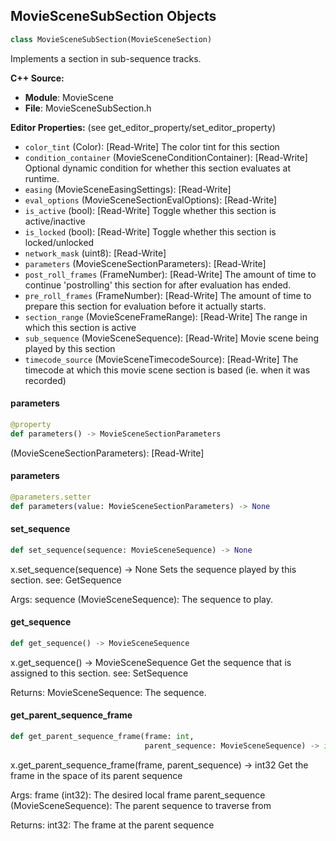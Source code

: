 ## MovieSceneSubSection Objects

```python
class MovieSceneSubSection(MovieSceneSection)
```

Implements a section in sub-sequence tracks.

**C++ Source:**

- **Module**: MovieScene
- **File**: MovieSceneSubSection.h

**Editor Properties:** (see get_editor_property/set_editor_property)

- ``color_tint`` (Color):  [Read-Write] The color tint for this section
- ``condition_container`` (MovieSceneConditionContainer):  [Read-Write] Optional dynamic condition for whether this section evaluates at runtime.
- ``easing`` (MovieSceneEasingSettings):  [Read-Write]
- ``eval_options`` (MovieSceneSectionEvalOptions):  [Read-Write]
- ``is_active`` (bool):  [Read-Write] Toggle whether this section is active/inactive
- ``is_locked`` (bool):  [Read-Write] Toggle whether this section is locked/unlocked
- ``network_mask`` (uint8):  [Read-Write]
- ``parameters`` (MovieSceneSectionParameters):  [Read-Write]
- ``post_roll_frames`` (FrameNumber):  [Read-Write] The amount of time to continue 'postrolling' this section for after evaluation has ended.
- ``pre_roll_frames`` (FrameNumber):  [Read-Write] The amount of time to prepare this section for evaluation before it actually starts.
- ``section_range`` (MovieSceneFrameRange):  [Read-Write] The range in which this section is active
- ``sub_sequence`` (MovieSceneSequence):  [Read-Write] Movie scene being played by this section
- ``timecode_source`` (MovieSceneTimecodeSource):  [Read-Write] The timecode at which this movie scene section is based (ie. when it was recorded)

<a id="unreal.MovieSceneSubSection.parameters"></a>

#### parameters

```python
@property
def parameters() -> MovieSceneSectionParameters
```

(MovieSceneSectionParameters):  [Read-Write]

<a id="unreal.MovieSceneSubSection.parameters"></a>

#### parameters

```python
@parameters.setter
def parameters(value: MovieSceneSectionParameters) -> None
```

<a id="unreal.MovieSceneSubSection.set_sequence"></a>

#### set_sequence

```python
def set_sequence(sequence: MovieSceneSequence) -> None
```

x.set_sequence(sequence) -> None
Sets the sequence played by this section.
see: GetSequence

Args:
    sequence (MovieSceneSequence): The sequence to play.

<a id="unreal.MovieSceneSubSection.get_sequence"></a>

#### get_sequence

```python
def get_sequence() -> MovieSceneSequence
```

x.get_sequence() -> MovieSceneSequence
Get the sequence that is assigned to this section.
see: SetSequence

Returns:
    MovieSceneSequence: The sequence.

<a id="unreal.MovieSceneSubSection.get_parent_sequence_frame"></a>

#### get_parent_sequence_frame

```python
def get_parent_sequence_frame(frame: int,
                              parent_sequence: MovieSceneSequence) -> int
```

x.get_parent_sequence_frame(frame, parent_sequence) -> int32
Get the frame in the space of its parent sequence

Args:
    frame (int32): The desired local frame
    parent_sequence (MovieSceneSequence): The parent sequence to traverse from

Returns:
    int32: The frame at the parent sequence

<a id="unreal.MovieSceneCinematicShotSection"></a>